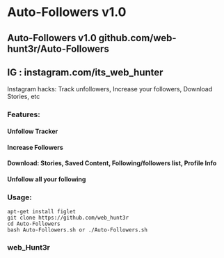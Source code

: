 # Auto-Followers v1.0
## Auto-Followers v1.0 github.com/web-hunt3r/Auto-Followers
## IG : instagram.com/its_web_hunter 

Instagram hacks: Track unfollowers, Increase your followers, Download Stories, etc

### Features:
#### Unfollow Tracker
#### Increase Followers
#### Download: Stories, Saved Content, Following/followers list, Profile Info
#### Unfollow all your following


### Usage:
```
apt-get install figlet
git clone https://github.com/web_hunt3r
cd Auto-Followers
bash Auto-Followers.sh or ./Auto-Followers.sh
```

### web_Hunt3r ###
